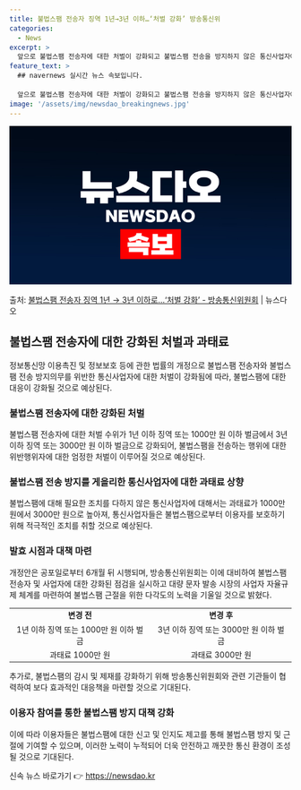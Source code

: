 ```yaml
---
title: 불법스팸 전송자 징역 1년→3년 이하…‘처벌 강화’ 방송통신위
categories:
  - News
excerpt: >
  앞으로 불법스팸 전송자에 대한 처벌이 강화되고 불법스팸 전송을 방지하지 않은 통신사업자에 대한 과태료도 상향…
feature_text: >
  ## navernews 실시간 뉴스 속보입니다.

  앞으로 불법스팸 전송자에 대한 처벌이 강화되고 불법스팸 전송을 방지하지 않은 통신사업자에 대한 과태료도 상향…
image: '/assets/img/newsdao_breakingnews.jpg'
---
```


![뉴스다오 속보](/assets/img/newsdao_breakingnews.jpg)

<p>출처: <a href="https://newsdao.kr/3013" rel="dofollow">불법스팸 전송자 징역 1년 → 3년 이하로…‘처벌 강화’ - 방송통신위원회</a> | 뉴스다오</p>

<h2 data-ke-size="size26">불법스팸 전송자에 대한 강화된 처벌과 과태료</h2>
<p data-ke-size="size16">정보통신망 이용촉진 및 정보보호 등에 관한 법률의 개정으로 불법스팸 전송자와 불법스팸 전송 방지의무를 위반한 통신사업자에 대한 처벌이 강화됨에 따라, 불법스팸에 대한 대응이 강화될 것으로 예상된다.</p>

<h3>불법스팸 전송자에 대한 강화된 처벌</h3>
<p data-ke-size="size16">불법스팸 전송자에 대한 처벌 수위가 1년 이하 징역 또는 1000만 원 이하 벌금에서 3년 이하 징역 또는 3000만 원 이하 벌금으로 강화되어, 불법스팸을 전송하는 행위에 대한 위반행위자에 대한 엄정한 처벌이 이루어질 것으로 예상된다.</p>

<h3>불법스팸 전송 방지를 게을리한 통신사업자에 대한 과태료 상향</h3>
<p data-ke-size="size16">불법스팸에 대해 필요한 조치를 다하지 않은 통신사업자에 대해서는 과태료가 1000만 원에서 3000만 원으로 높아져, 통신사업자들은 불법스팸으로부터 이용자를 보호하기 위해 적극적인 조치를 취할 것으로 예상된다.</p>

<h3>발효 시점과 대책 마련</h3>
<p data-ke-size="size16">개정안은 공포일로부터 6개월 뒤 시행되며, 방송통신위원회는 이에 대비하여 불법스팸 전송자 및 사업자에 대한 강화된 점검을 실시하고 대량 문자 발송 시장의 사업자 자율규제 체계를 마련하여 불법스팸 근절을 위한 다각도의 노력을 기울일 것으로 밝혔다.</p>

<table>
  <tr>
    <td style="text-align: center;"><b>변경 전</b></td>
    <td style="text-align: center;"><b>변경 후</b></td>
  </tr>
  <tr>
    <td style="text-align: center; height: 17px;">1년 이하 징역 또는 1000만 원 이하 벌금</td>
    <td style="text-align: center; height: 17px;">3년 이하 징역 또는 3000만 원 이하 벌금</td>
  </tr>
  <tr>
    <td style="text-align: center; height: 17px;">과태료 1000만 원</td>
    <td style="text-align: center; height: 17px;">과태료 3000만 원</td>
  </tr>
</table>

<p data-ke-size="size16">추가로, 불법스팸의 감시 및 제재를 강화하기 위해 방송통신위원회와 관련 기관들이 협력하여 보다 효과적인 대응책을 마련할 것으로 기대된다.</p>

<h3>이용자 참여를 통한 불법스팸 방지 대책 강화</h3>
<p data-ke-size="size16">이에 따라 이용자들은 불법스팸에 대한 신고 및 인지도 제고를 통해 불법스팸 방지 및 근절에 기여할 수 있으며, 이러한 노력이 누적되어 더욱 안전하고 깨끗한 통신 환경이 조성될 것으로 기대된다.</p>
 

신속 뉴스 바로가기 👉 <a href="https://newsdao.kr" rel="dofollow">https://newsdao.kr</a>



